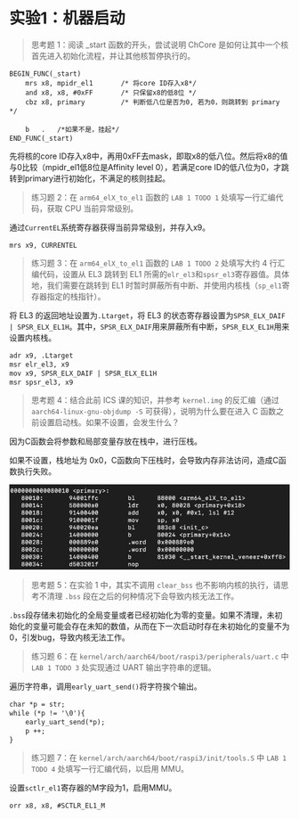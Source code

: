 # 实验1：机器启动

> 思考题 1：阅读 _start 函数的开头，尝试说明 ChCore 是如何让其中一个核首先进入初始化流程，并让其他核暂停执行的。

```
BEGIN_FUNC(_start)
    mrs	x8, mpidr_el1       /* 将core ID存入x8*/
    and	x8, x8,	#0xFF       /* 只保留x8的低8位 */
    cbz	x8, primary         /* 判断低八位是否为0, 若为0，则跳转到 primary */

	b	.   /*如果不是，挂起*/
END_FUNC(_start)
```
先将核的core ID存入x8中，再用0xFF去mask，即取x8的低八位。然后将x8的值与0比较（mpidr_el1低8位是Affinity level 0），若满足core ID的低八位为0，才跳转到primary进行初始化，不满足的核则挂起。

> 练习题 2：在 `arm64_elX_to_el1` 函数的 `LAB 1 TODO 1` 处填写一行汇编代码，获取 CPU 当前异常级别。

通过`CurrentEL`系统寄存器获得当前异常级别，并存入x9。

```
mrs x9, CURRENTEL
```

> 练习题 3：在 `arm64_elX_to_el1` 函数的 `LAB 1 TODO 2` 处填写大约 4 行汇编代码，设置从 EL3 跳转到 EL1 所需的`elr_el3`和`spsr_el3`寄存器值。具体地，我们需要在跳转到 EL1 时暂时屏蔽所有中断、并使用内核栈（`sp_el1`寄存器指定的栈指针）。

将 EL3 的返回地址设置为`.Ltarget`，将 EL3 的状态寄存器设置为`SPSR_ELX_DAIF | SPSR_ELX_EL1H`。其中，`SPSR_ELX_DAIF`用来屏蔽所有中断，`SPSR_ELX_EL1H`用来设置内核栈。

```
adr x9, .Ltarget
msr elr_el3, x9
mov x9, SPSR_ELX_DAIF | SPSR_ELX_EL1H
msr spsr_el3, x9
```

> 思考题 4：结合此前 ICS 课的知识，并参考 `kernel.img` 的反汇编（通过 `aarch64-linux-gnu-objdump -S` 可获得），说明为什么要在进入 C 函数之前设置启动栈。如果不设置，会发生什么？

因为C函数会将参数和局部变量存放在栈中，进行压栈。

如果不设置，栈地址为 0x0，C函数向下压栈时，会导致内存非法访问，造成C函数执行失败。

![img.png](img.png)

> 思考题 5：在实验 1 中，其实不调用 `clear_bss` 也不影响内核的执行，请思考不清理 `.bss` 段在之后的何种情况下会导致内核无法工作。

`.bss`段存储未初始化的全局变量或者已经初始化为零的变量。如果不清理，未初始化的变量可能会存在未知的数值，从而在下一次启动时存在未初始化的变量不为0，引发bug，导致内核无法工作。


> 练习题 6：在 `kernel/arch/aarch64/boot/raspi3/peripherals/uart.c` 中 `LAB 1 TODO 3` 处实现通过 UART 输出字符串的逻辑。

遍历字符串，调用`early_uart_send()`将字符挨个输出。

```
char *p = str;
while (*p != '\0'){
    early_uart_send(*p);
    p ++;
}
```

> 练习题 7：在 `kernel/arch/aarch64/boot/raspi3/init/tools.S` 中 `LAB 1 TODO 4` 处填写一行汇编代码，以启用 MMU。

设置`sctlr_el1`寄存器的M字段为1，启用MMU。

```
orr x8, x8, #SCTLR_EL1_M
```